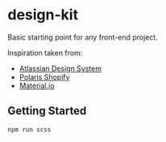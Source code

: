 # design-kit
Basic starting point for any front-end project.

Inspiration taken from:
- [Atlassian Design System](https://atlassian.design/foundations/color/)
- [Polaris Shopify](https://polaris.shopify.com/design/)
- [Material.io]()

## Getting Started
```sh
npm run scss
```


